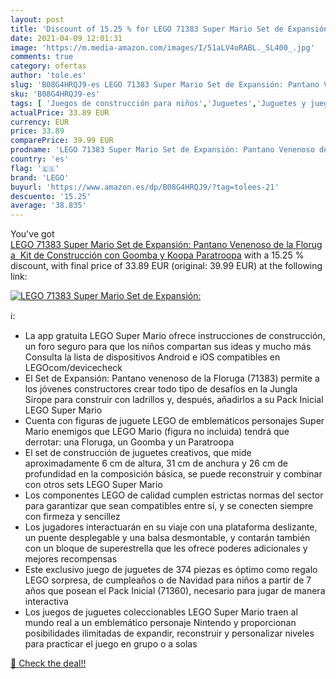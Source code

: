 ```yaml
---
layout: post
title: 'Discount of 15.25 % for LEGO 71383 Super Mario Set de Expansión:'
date: 2021-04-09 12:01:31
image: 'https://m.media-amazon.com/images/I/51aLV4oRABL._SL400_.jpg'
comments: true
category: ofertas
author: 'tole.es'
slug: 'B08G4HRQJ9-es LEGO 71383 Super Mario Set de Expansión: Pantano Venenoso...'
sku: 'B08G4HRQJ9-es'
tags: [ 'Juegos de construcción para niños','Juguetes','Juguetes y juegos','lego', ]
actualPrice: 33.89 EUR
currency: EUR
price: 33.89
comparePrice: 39.99 EUR
prodname: 'LEGO 71383 Super Mario Set de Expansión: Pantano Venenoso de la Floruga  Kit de Construcción con Goomba y Koopa Paratroopa'
country: 'es'
flag: '🇪🇸'
brand: 'LEGO'
buyurl: 'https://www.amazon.es/dp/B08G4HRQJ9/?tag=tolees-21'
descuento: '15.25'
average: '38.835'
---
```


You've got [LEGO 71383 Super Mario Set de Expansión: Pantano Venenoso de la Floruga  Kit de Construcción con Goomba y Koopa Paratroopa](https://www.amazon.es/dp/B08G4HRQJ9/?tag=tolees-21) with a  15.25 % discount, with final price of 33.89 EUR (original: 39.99 EUR) at the following link:

[![LEGO 71383 Super Mario Set de Expansión:](https://m.media-amazon.com/images/I/51aLV4oRABL._SL400_.jpg)](https://www.amazon.es/dp/B08G4HRQJ9/?tag=tolees-21)

ℹ️:

- La app gratuita LEGO Super Mario ofrece instrucciones de construcción, un foro seguro para que los niños compartan sus ideas y mucho más Consulta la lista de dispositivos Android e iOS compatibles en LEGOcom/devicecheck
- El Set de Expansión: Pantano venenoso de la Floruga (71383) permite a los jóvenes constructores crear todo tipo de desafíos en la Jungla Sirope para construir con ladrillos y, después, añadirlos a su Pack Inicial LEGO Super Mario
- Cuenta con figuras de juguete LEGO de emblemáticos personajes Super Mario enemigos que LEGO Mario (figura no incluida) tendrá que derrotar: una Floruga, un Goomba y un Paratroopa
- El set de construcción de juguetes creativos, que mide aproximadamente 6 cm de altura, 31 cm de anchura y 26 cm de profundidad en la composición básica, se puede reconstruir y combinar con otros sets LEGO Super Mario
- Los componentes LEGO de calidad cumplen estrictas normas del sector para garantizar que sean compatibles entre sí, y se conecten siempre con firmeza y sencillez
- Los jugadores interactuarán en su viaje con una plataforma deslizante, un puente desplegable y una balsa desmontable, y contarán también con un bloque de superestrella que les ofrece poderes adicionales y mejores recompensas
- Este exclusivo juego de juguetes de 374 piezas es óptimo como regalo LEGO sorpresa, de cumpleaños o de Navidad para niños a partir de 7 años que posean el Pack Inicial (71360), necesario para jugar de manera interactiva
- Los juegos de juguetes coleccionables LEGO Super Mario traen al mundo real a un emblemático personaje Nintendo y proporcionan posibilidades ilimitadas de expandir, reconstruir y personalizar niveles para practicar el juego en grupo o a solas

[🛒 Check the deal!!](https://www.amazon.es/dp/B08G4HRQJ9/?tag=tolees-21)
